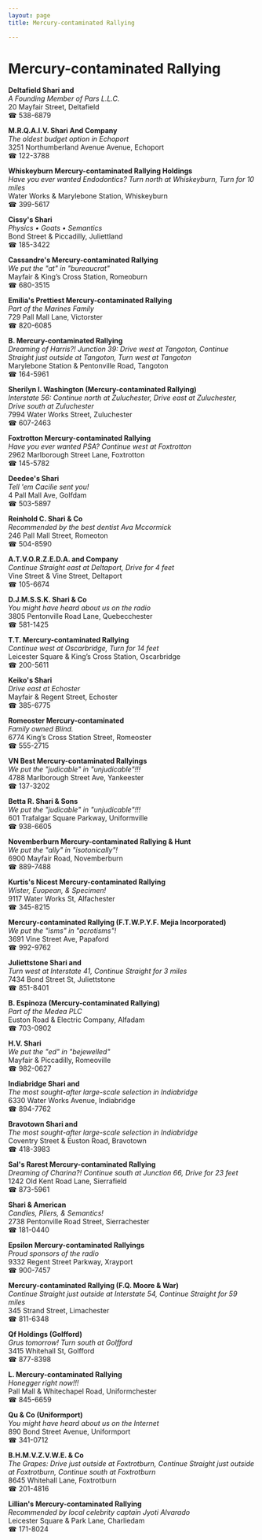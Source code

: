 ```yaml
---
layout: page 
title: Mercury-contaminated Rallying

---
```



# Mercury-contaminated Rallying


 **Deltafield Shari and**  
_A Founding Member of Pars L.L.C._  
20 Mayfair Street, Deltafield  
☎ 538-6879

**M.R.Q.A.I.V. Shari And Company**  
_The oldest budget option in Echoport_  
3251 Northumberland Avenue Avenue, Echoport  
☎ 122-3788

**Whiskeyburn Mercury-contaminated Rallying Holdings**  
_Have you ever wanted Endodontics? 
Turn north at Whiskeyburn, Turn for 10 miles_  
Water Works & Marylebone Station, Whiskeyburn  
☎ 399-5617

**Cissy's Shari**  
_Physics • Goats • Semantics_  
Bond Street & Piccadilly, Juliettland  
☎ 185-3422

**Cassandre's Mercury-contaminated Rallying**  
_We put the "at" in "bureaucrat"_  
Mayfair & King’s Cross Station, Romeoburn  
☎ 680-3515

**Emilia's Prettiest Mercury-contaminated Rallying**  
_Part of the Marines Family_  
729 Pall Mall Lane, Victorster  
☎ 820-6085

**B. Mercury-contaminated Rallying**  
_Dreaming of Harris?! 
Junction 39: Drive west at Tangoton, Continue Straight just outside at Tangoton, Turn west at Tangoton_  
Marylebone Station & Pentonville Road, Tangoton  
☎ 164-5961

**Sherilyn I. Washington (Mercury-contaminated Rallying)**  
_Interstate 56: Continue north at Zuluchester, Drive east at Zuluchester, Drive south at Zuluchester_  
7994 Water Works Street, Zuluchester  
☎ 607-2463

**Foxtrotton Mercury-contaminated Rallying**  
_Have you ever wanted PSA? 
Continue west at Foxtrotton_  
2962 Marlborough Street Lane, Foxtrotton  
☎ 145-5782

**Deedee's Shari**  
_Tell 'em Cacilie sent you!_  
4 Pall Mall Ave, Golfdam  
☎ 503-5897

**Reinhold C. Shari & Co**  
_Recommended by the best dentist Ava Mccormick_  
246 Pall Mall Street, Romeoton  
☎ 504-8590

**A.T.V.O.R.Z.E.D.A. and Company**  
_Continue Straight east at Deltaport, Drive for 4 feet_  
Vine Street & Vine Street, Deltaport  
☎ 105-6674

**D.J.M.S.S.K. Shari & Co**  
_You might have heard about us on the radio_  
3805 Pentonville Road Lane, Quebecchester  
☎ 581-1425

**T.T. Mercury-contaminated Rallying**  
_Continue west at Oscarbridge, Turn for 14 feet_  
Leicester Square & King’s Cross Station, Oscarbridge  
☎ 200-5611

**Keiko's Shari**  
_Drive east at Echoster_  
Mayfair & Regent Street, Echoster  
☎ 385-6775

**Romeoster Mercury-contaminated**  
_Family owned Blind._  
6774 King’s Cross Station Street, Romeoster  
☎ 555-2715

**VN Best Mercury-contaminated Rallyings**  
_We put the "judicable" in "unjudicable"!!!_  
4788 Marlborough Street Ave, Yankeester  
☎ 137-3202

**Betta R. Shari & Sons**  
_We put the "judicable" in "unjudicable"!!!_  
601 Trafalgar Square Parkway, Uniformville  
☎ 938-6605

**Novemberburn Mercury-contaminated Rallying & Hunt**  
_We put the "ally" in "isotonically"!_  
6900 Mayfair Road, Novemberburn  
☎ 889-7488

**Kurtis's Nicest Mercury-contaminated Rallying**  
_Wister, Euopean, & Specimen!_  
9117 Water Works St, Alfachester  
☎ 345-8215

**Mercury-contaminated Rallying (F.T.W.P.Y.F. Mejia Incorporated)**  
_We put the "isms" in "acrotisms"!_  
3691 Vine Street Ave, Papaford  
☎ 992-9762

**Juliettstone Shari and**  
_Turn west at Interstate 41, Continue Straight for 3 miles_  
7434 Bond Street St, Juliettstone  
☎ 851-8401

**B. Espinoza (Mercury-contaminated Rallying)**  
_Part of the Medea PLC_  
Euston Road & Electric Company, Alfadam  
☎ 703-0902

**H.V. Shari**  
_We put the "ed" in "bejewelled"_  
Mayfair & Piccadilly, Romeoville  
☎ 982-0627

**Indiabridge Shari and**  
_The most sought-after large-scale selection in Indiabridge_  
6330 Water Works Avenue, Indiabridge  
☎ 894-7762

**Bravotown Shari and**  
_The most sought-after large-scale selection in Indiabridge_  
Coventry Street & Euston Road, Bravotown  
☎ 418-3983

**Sal's Rarest Mercury-contaminated Rallying**  
_Dreaming of Charina?! 
Continue south at Junction 66, Drive for 23 feet_  
1242 Old Kent Road Lane, Sierrafield  
☎ 873-5961

**Shari & American**  
_Candles, Pliers, & Semantics!_  
2738 Pentonville Road Street, Sierrachester  
☎ 181-0440

**Epsilon Mercury-contaminated Rallyings**  
_Proud sponsors of the radio_  
9332 Regent Street Parkway, Xrayport  
☎ 900-7457

**Mercury-contaminated Rallying (F.Q. Moore & War)**  
_Continue Straight just outside at Interstate 54, Continue Straight for 59 miles_  
345 Strand Street, Limachester  
☎ 811-6348

**Qf Holdings (Golfford)**  
_Grus tomorrow! 
Turn south at Golfford_  
3415 Whitehall St, Golfford  
☎ 877-8398

**L. Mercury-contaminated Rallying**  
_Honegger right now!!!_  
Pall Mall & Whitechapel Road, Uniformchester  
☎ 845-6659

**Qu & Co (Uniformport)**  
_You might have heard about us on the Internet_  
890 Bond Street Avenue, Uniformport  
☎ 341-0712

**B.H.M.V.Z.V.W.E. & Co**  
_The Grapes: Drive just outside at Foxtrotburn, Continue Straight just outside at Foxtrotburn, Continue south at Foxtrotburn_  
8645 Whitehall Lane, Foxtrotburn  
☎ 201-4816

**Lillian's Mercury-contaminated Rallying**  
_Recommended by local celebrity captain Jyoti Alvarado_  
Leicester Square & Park Lane, Charliedam  
☎ 171-8024

